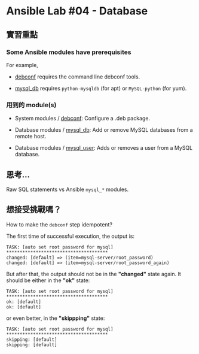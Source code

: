 Ansible Lab #04 - Database
===

## 實習重點

### Some Ansible modules have prerequisites

For example,

- [debconf](http://docs.ansible.com/ansible/debconf_module.html) requires the command line debconf tools.

- [mysql_db](http://docs.ansible.com/ansible/mysql_db_module.html) requires `python-mysqldb` (for apt) or `MySQL-python` (for yum).



### 用到的 module(s)

- System modules / [debconf](http://docs.ansible.com/ansible/debconf_module.html): Configure a .deb package.

- Database modules / [mysql_db](http://docs.ansible.com/ansible/mysql_db_module.html): Add or remove MySQL databases from a remote host.

- Database modules / [mysql_user](http://docs.ansible.com/ansible/mysql_user_module.html): Adds or removes a user from a MySQL database.


## 思考...

Raw SQL statements vs Ansible `mysql_*` modules.


## 想接受挑戰嗎？

How to make the `debconf` step idempotent?

The first time of successful execution, the output is:

```
TASK: [auto set root password for mysql] **************************************
changed: [default] => (item=mysql-server/root_password)
changed: [default] => (item=mysql-server/root_password_again)
```

But after that, the output should not be in the **"changed"** state again. It should be either in the **"ok"** state:

```
TASK: [auto set root password for mysql] **************************************
ok: [default]
ok: [default]
```

or even better, in the **"skippping"** state:

```
TASK: [auto set root password for mysql] **************************************
skipping: [default]
skipping: [default]
```
